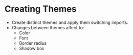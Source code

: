 # Creating Themes

- Create distinct themes and apply them switching imports.
- Changes between themes affect to:
  * Color
  * Font
  * Border radius
  * Shadow box
  